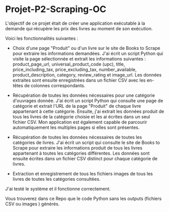 # Projet-P2-Scraping-OC

L'objectif de ce projet était de créer une application exécutable à la demande qui récupère les prix des livres au moment de son exécution. 

Voici les fonctionnalités suivantes :

- Choix d'une page "Produit" ou d'un livre sur le site de Books to Scrape pour extraire les informations demandées. J'ai écrit un script Python qui visite la page sélectionnée et extrait les informations suivantes : product_page_url, universal_product_code (upc), title, price_including_tax, price_excluding_tax, number_available, product_description, category, review_rating et image_url. Les données extraites sont ensuite enregistrées dans un fichier CSV avec les en-têtes de colonnes correspondants.

- Récupération de toutes les données nécessaires pour une catégorie d'ouvrages donnée. J'ai écrit un script Python qui consulte une page de catégorie et extrait l'URL de la page "Produit" de chaque livre appartenant à cette catégorie. Ensuite, j'ai extrait les données produit de tous les livres de la catégorie choisie et les ai écrites dans un seul fichier CSV. Mon application est également capable de parcourir automatiquement les multiples pages si elles sont présentes.

- Récupération de toutes les données nécessaires de toutes les catégories de livres. J'ai écrit un script qui consulte le site de Books to Scrape pour extraire les informations produit de tous les livres appartenant à toutes les catégories différentes. Les données sont ensuite écrites dans un fichier CSV distinct pour chaque catégorie de livres.

- Extraction et enregistrement de tous les fichiers images de tous les livres de toutes les catégories consultées.

J'ai testé le système et il fonctionne correctement. 

Vous trouverez dans ce Repo que le code Python sans les outputs (fichiers CSV ou images ) générés.

